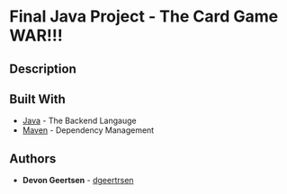 # Final Java Project - The Card Game WAR!!!

## Description


## Built With

* [Java](https://docs.oracle.com/en/java/) - The Backend Langauge
* [Maven](https://maven.apache.org/) - Dependency Management

## Authors

* **Devon Geertsen**  - [dgeertrsen](https://github.com/dgeertsen)
